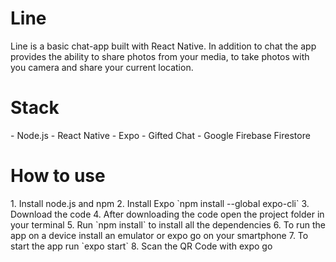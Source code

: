 <h1>Line</h1>
Line is a basic chat-app built with React Native. In addition to chat the app provides the ability to share photos from your media, to take photos with you camera and share your current location.


<h1>Stack</h1>
- Node.js
- React Native
- Expo
- Gifted Chat
- Google Firebase Firestore

<h1>How to use</h1>
1. Install node.js and npm
2. Install Expo `npm install --global expo-cli`
3. Download the code
4. After downloading the code open the project folder in your terminal
5. Run `npm install` to install all the dependencies
6. To run the app on a device install an emulator or expo go on your smartphone
7. To start the app run `expo start`
8. Scan the QR Code with expo go